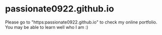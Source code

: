 # passionate0922.github.io

Please go to "https:passionate0922.github.io" to check my online portfolio.
You may be able to learn well who I am :)
